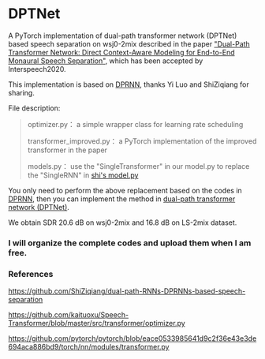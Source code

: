 # DPTNet

A PyTorch implementation of dual-path transformer network (DPTNet) based speech separation on wsj0-2mix described in the  paper  <a href="https://arxiv.org/abs/2007.13975">"Dual-Path Transformer Network: Direct Context-Aware Modeling for End-to-End Monaural Speech Separation"</a>, which has been accepted by Interspeech2020.  



This implementation is based on <a href="https://github.com/ShiZiqiang/dual-path-RNNs-DPRNNs-based-speech-separation">DPRNN</a>, thanks Yi Luo and ShiZiqiang for sharing.

File description:

> optimizer.py：                               a simple wrapper class for learning rate scheduling
>
> transformer_improved.py：       a PyTorch implementation of the improved transformer in the paper
>
> models.py：                                   use the "SingleTransformer" in our model.py to replace the "SingleRNN" in <a href="https://github.com/ShiZiqiang/dual-path-RNNs-DPRNNs-based-speech-separation/blob/master/models.py">shi's model.py</a>

You only need to perform the above replacement based on the codes in <a href="https://github.com/ShiZiqiang/dual-path-RNNs-DPRNNs-based-speech-separation">DPRNN</a>, then you can implement the method in <a href="https://arxiv.org/abs/2007.13975">dual-path transformer network (DPTNet)</a>.

We obtain SDR 20.6 dB on wsj0-2mix and 16.8 dB on LS-2mix dataset.

### I will organize the complete codes and upload them when I am free.

### References

<a href="https://github.com/ShiZiqiang/dual-path-RNNs-DPRNNs-based-speech-separation">https://github.com/ShiZiqiang/dual-path-RNNs-DPRNNs-based-speech-separation</a>

<a href="https://github.com/kaituoxu/Speech-Transformer/blob/master/src/transformer/optimizer.py">https://github.com/kaituoxu/Speech-Transformer/blob/master/src/transformer/optimizer.py</a>

<a href="https://github.com/pytorch/pytorch/blob/eace0533985641d9c2f36e43e3de694aca886bd9/torch/nn/modules/transformer.py">https://github.com/pytorch/pytorch/blob/eace0533985641d9c2f36e43e3de694aca886bd9/torch/nn/modules/transformer.py</a>


